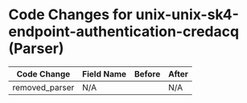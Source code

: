 # Code Changes for unix-unix-sk4-endpoint-authentication-credacq (Parser)

| Code Change | Field Name | Before | After |
|-------------|------------|--------|-------|
| removed_parser | N/A |  | N/A |